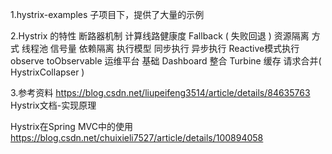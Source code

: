1.hystrix-examples 子项目下，提供了大量的示例


2.Hystrix 的特性
    断路器机制
    计算线路健康度
    Fallback ( 失败回退 )
    资源隔离
    方式
    线程池
    信号量
    依赖隔离
    执行模型
    同步执行
    异步执行
    Reactive模式执行
    observe
    toObservable
    运维平台
    基础 Dashboard
    整合 Turbine
    缓存
    请求合并( HystrixCollapser )
    
3.参考资料
   https://blog.csdn.net/liupeifeng3514/article/details/84635763
   Hystrix文档-实现原理
   
   Hystrix在Spring MVC中的使用
   https://blog.csdn.net/chuixieli7527/article/details/100894058
